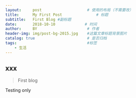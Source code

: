 ```yaml
---
layout:     post                    # 使用的布局（不需要改）
title:      My First Post               # 标题 
subtitle:   First Blog #副标题
date:       2018-10-10             # 时间
author:     BY                      # 作者
header-img: img/post-bg-2015.jpg    #这篇文章标题背景图片
catalog: true                       # 是否归档
tags:                               #标签
    - 生活
---
```


## xxx
>First blog

Testing only
